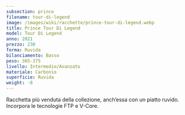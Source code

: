 ```yaml
---
subsection: prince
filename: tour-di-legend
image: /images/wiki/racchette/prince-tour-di-legend.webp
title: Prince Tour Di Legend
model: Tour Di Legend
anno: 2021
prezzo: 230
forma: Ruvida
bilanciamento: Basso
peso: 365-375
livello: Intermedio/Avanzato
materiale: Carbonio
superficie: Ruvida
weight: -8
---
```

Racchetta più venduta della collezione, anch’essa con un piatto ruvido. Incorpora le tecnologie FTP e V-Core.